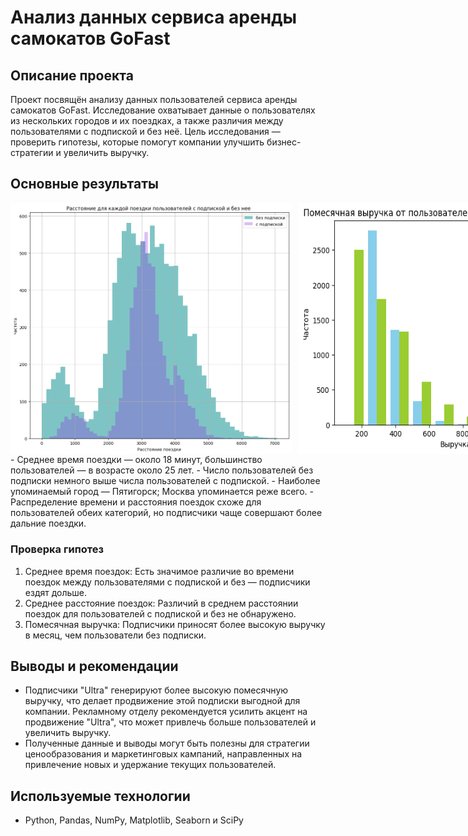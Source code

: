 # Анализ данных сервиса аренды самокатов GoFast

## Описание проекта
Проект посвящён анализу данных пользователей сервиса аренды самокатов GoFast. Исследование охватывает данные о пользователях из нескольких городов и их поездках, а также различия между пользователями с подпиской и без неё. Цель исследования — проверить гипотезы, которые помогут компании улучшить бизнес-стратегии и увеличить выручку.

## Основные результаты
<div style="display: flex; justify-content: space-around; gap: 10px;">
  <img src="https://github.com/KsenyaVasilchenko/Practicum_projects/blob/main/statistical_data_analysis_project3/images_project3/stat_3.png" alt="Статистика 3" width="450">
  <img src="https://github.com/KsenyaVasilchenko/Practicum_projects/blob/main/statistical_data_analysis_project3/images_project3/stat_1.png" alt="Статистика 1" width="550">
</div>
  - Среднее время поездки — около 18 минут, большинство пользователей — в возрасте около 25 лет.
  - Число пользователей без подписки немного выше числа пользователей с подпиской.
  - Наиболее упоминаемый город — Пятигорск; Москва упоминается реже всего.
  - Распределение времени и расстояния поездок схоже для пользователей обеих категорий, но подписчики чаще совершают более дальние поездки.

### Проверка гипотез
1. Среднее время поездок: Есть значимое различие во времени поездок между пользователями с подпиской и без — подписчики ездят дольше.
2. Среднее расстояние поездок: Различий в среднем расстоянии поездок для пользователей с подпиской и без не обнаружено.
3. Помесячная выручка: Подписчики приносят более высокую выручку в месяц, чем пользователи без подписки.

## Выводы и рекомендации
- Подписчики "Ultra" генерируют более высокую помесячную выручку, что делает продвижение этой подписки выгодной для компании. Рекламному отделу рекомендуется усилить акцент на продвижение "Ultra", что может привлечь больше пользователей и увеличить выручку.
- Полученные данные и выводы могут быть полезны для стратегии ценообразования и маркетинговых кампаний, направленных на привлечение новых и удержание текущих пользователей.

## Используемые технологии
- Python, Pandas, NumPy, Matplotlib, Seaborn и SciPy
